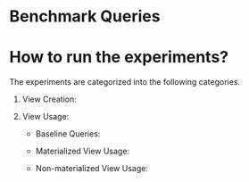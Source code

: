 # Benchmark Queries

# How to run the experiments? 

The experiments are categorized into the following categories. 

1. View Creation: 

2. View Usage:

    - Baseline Queries:

    - Materialized View Usage: 

    - Non-materialized View Usage: 